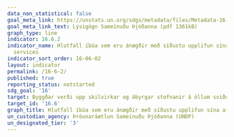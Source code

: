 ```yaml
---
data_non_statistical: false
goal_meta_link: https://unstats.un.org/sdgs/metadata/files/Metadata-16-06-02.pdf
goal_meta_link_text: Lýsigögn Sameinuðu Þjóðanna (pdf 1361kB)
graph_type: line
indicator: 16.6.2
indicator_name: Hlutfall íbúa sem eru ánægðir með síðustu upplifun sína af opinberri þjónustu.
  services
indicator_sort_order: 16-06-02
layout: indicator
permalink: /16-6-2/
published: true
reporting_status: notstarted
sdg_goal: '16'
target: Byggðar verði upp skilvirkar og ábyrgar stofnanir á öllum sviðum sem hafa gagnsæi að leiðarljósi.
target_id: '16.6'
graph_title: Hlutfall íbúa sem eru ánægðir með síðustu upplifun sína af opinberri þjónustu.
un_custodian_agency: Þróunaráætlun Sameinuðu Þjóðanna (UNDP)
un_designated_tier: '3'
---
```

